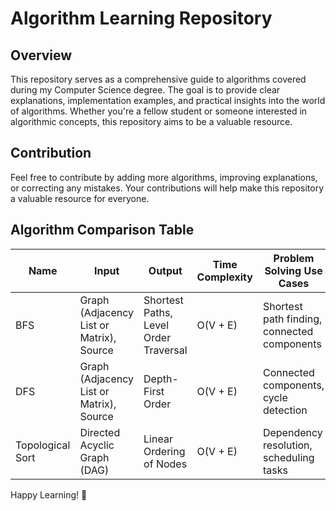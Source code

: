 # Algorithm Learning Repository

## Overview

This repository serves as a comprehensive guide to algorithms covered during my Computer Science degree. The goal is to provide clear explanations, implementation examples, and practical insights into the world of algorithms. Whether you're a fellow student or someone interested in algorithmic concepts, this repository aims to be a valuable resource.

## Contribution

Feel free to contribute by adding more algorithms, improving explanations, or correcting any mistakes. Your contributions will help make this repository a valuable resource for everyone.

## Algorithm Comparison Table

| Name             | Input                                    | Output                                | Time Complexity | Problem Solving Use Cases                   | Not Ideal For                                             |
| ---------------- | ---------------------------------------- | ------------------------------------- | --------------- | ------------------------------------------- | --------------------------------------------------------- |
| BFS              | Graph (Adjacency List or Matrix), Source | Shortest Paths, Level Order Traversal | O(V + E)        | Shortest path finding, connected components | Unweighted graphs with many edges                         |
| DFS              | Graph (Adjacency List or Matrix), Source | Depth-First Order                     | O(V + E)        | Connected components, cycle detection       | Shortest path finding, performance-sensitive applications |
| Topological Sort | Directed Acyclic Graph (DAG)             | Linear Ordering of Nodes              | O(V + E)        | Dependency resolution, scheduling tasks     | Graphs with cycles or non-DAG structure                   |

Happy Learning! 🚀
